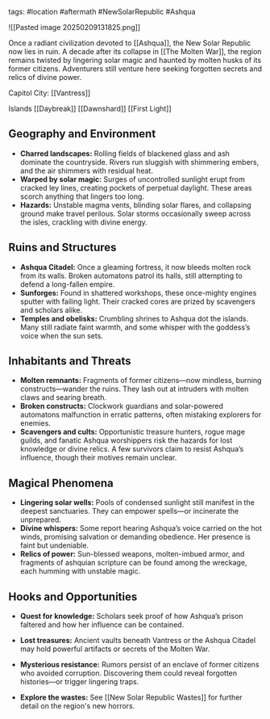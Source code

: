 tags: #location #aftermath #NewSolarRepublic #Ashqua

![[Pasted image 20250209131825.png]]

Once a radiant civilization devoted to [[Ashqua]], the New Solar Republic now lies in ruin. A decade after its collapse in [[The Molten War]], the region remains twisted by lingering solar magic and haunted by molten husks of its former citizens. Adventurers still venture here seeking forgotten secrets and relics of divine power.

Capitol City: [[Vantress]]

Islands
[[Daybreak]]
[[Dawnshard]]
[[First Light]]

## Geography and Environment
- **Charred landscapes:** Rolling fields of blackened glass and ash dominate the countryside. Rivers run sluggish with shimmering embers, and the air shimmers with residual heat.
- **Warped by solar magic:** Surges of uncontrolled sunlight erupt from cracked ley lines, creating pockets of perpetual daylight. These areas scorch anything that lingers too long.
- **Hazards:** Unstable magma vents, blinding solar flares, and collapsing ground make travel perilous. Solar storms occasionally sweep across the isles, crackling with divine energy.

## Ruins and Structures
- **Ashqua Citadel:** Once a gleaming fortress, it now bleeds molten rock from its walls. Broken automatons patrol its halls, still attempting to defend a long-fallen empire.
- **Sunforges:** Found in shattered workshops, these once-mighty engines sputter with failing light. Their cracked cores are prized by scavengers and scholars alike.
- **Temples and obelisks:** Crumbling shrines to Ashqua dot the islands. Many still radiate faint warmth, and some whisper with the goddess’s voice when the sun sets.

## Inhabitants and Threats
- **Molten remnants:** Fragments of former citizens—now mindless, burning constructs—wander the ruins. They lash out at intruders with molten claws and searing breath.
- **Broken constructs:** Clockwork guardians and solar-powered automatons malfunction in erratic patterns, often mistaking explorers for enemies.
- **Scavengers and cults:** Opportunistic treasure hunters, rogue mage guilds, and fanatic Ashqua worshippers risk the hazards for lost knowledge or divine relics. A few survivors claim to resist Ashqua’s influence, though their motives remain unclear.

## Magical Phenomena
- **Lingering solar wells:** Pools of condensed sunlight still manifest in the deepest sanctuaries. They can empower spells—or incinerate the unprepared.
- **Divine whispers:** Some report hearing Ashqua’s voice carried on the hot winds, promising salvation or demanding obedience. Her presence is faint but undeniable.
- **Relics of power:** Sun-blessed weapons, molten-imbued armor, and fragments of ashquian scripture can be found among the wreckage, each humming with unstable magic.

## Hooks and Opportunities
- **Quest for knowledge:** Scholars seek proof of how Ashqua’s prison faltered and how her influence can be contained.
- **Lost treasures:** Ancient vaults beneath Vantress or the Ashqua Citadel may hold powerful artifacts or secrets of the Molten War.
- **Mysterious resistance:** Rumors persist of an enclave of former citizens who avoided corruption. Discovering them could reveal forgotten histories—or trigger lingering traps.

- **Explore the wastes:** See [[New Solar Republic Wastes]] for further detail on the region's new horrors.

